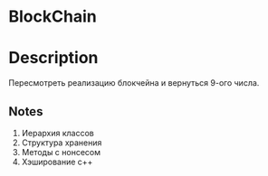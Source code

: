 # BlockChain

# Description

Пересмотреть реализацию блокчейна и вернуться 9-ого числа. 

## Notes

1. Иерархия классов
2. Структура хранения 
3. Методы с нонсесом
4. Хэширование c++
